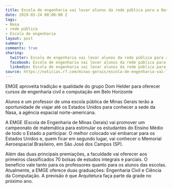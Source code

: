 ```yaml
---
title: Escola de engenharia vai levar alunos da rede pública para a Nasa
date: 2019-05-24 00:00:00 Z
tags:
- Nasa
- rede pública
- Escola de engenharia
layout: post
summary: 
comments: true
sharing:
  twitter: Escola de engenharia vai levar alunos da rede pública para a Nasa
  facebook: Escola de engenharia vai levar alunos da rede pública para a Nasa
  linkedin: Escola de engenharia vai levar alunos da rede pública para a Nasa
source: https://noticias.r7.com/minas-gerais/escola-de-engenharia-vai-levar-alunos-da-rede-publica-para-a-nasa-23052019
---
```


EMGE aproveita tradição e qualidade do grupo Dom Helder para oferecer cursos de engenharia civil e computação em Belo Horizonte

Alunos e um professor de uma escola pública de Minas Gerais terão a oportunidade de viajar até os Estados Unidos para conhecer a sede da Nasa, a agência espacial norte-americana.

A EMGE (Escola de Engenharia de Minas Gerais) vai promover um campeonato de matemática para estimular os estudantes do Ensino Médio de todo o Estado a participar. O melhor colocado vai embarcar para os Estados Unidos e, quem ficar em segundo lugar, vai conhecer o Memorial Aeroespacial Brasileiro, em São José dos Campos (SP).

Além das duas principais premiações, a faculdade vai oferecer aos primeiros classificados 70 bolsas de estudos integrais e parciais. O benefício vale tanto para os professores quanto para os alunos das escolas. Atualmente, a EMGE oferece duas graduações: Engenharia Civil e Ciência da Computação. A previsão é que Arquitetura faça parte da grade no próximo ano.